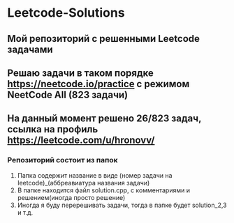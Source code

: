 # Leetcode-Solutions

## Мой репозиторий с решенными Leetcode задачами

## Решаю задачи в таком порядке https://neetcode.io/practice с режимом NeetCode All (823 задачи)

## На данный момент решено 26/823 задач, ссылка на профиль https://leetcode.com/u/hronovv/

### Репозиторий состоит из папок

1. Папка содержит название в виде (номер задачи на leetcode)_(аббреавиатура названия задачи)
2. В папке находится файл solution.cpp, с комментариями и решением(иногда просто решение)
3. Иногда я буду перерешивать задачи, тогда в папке будет solution_2,3 и т.д.
